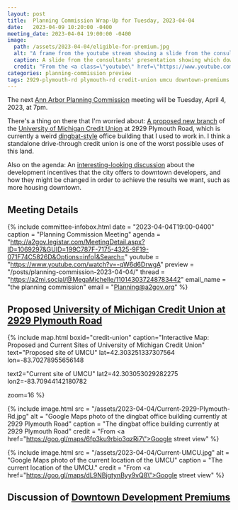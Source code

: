 ```yaml
---
layout: post
title:  Planning Commission Wrap-Up for Tuesday, 2023-04-04
date:   2023-04-09 10:20:00 -0400
meeting_date: 2023-04-04 19:00:00 -0400
image:
  path: /assets/2023-04-04/eligible-for-premium.jpg
  alt: "A frame from the youtube stream showing a slide from the consultants' presentation.  On the slide is a map of downtown, with the parcels highlighted in these colors:  Green = \"Eligible for density premiums\".  Grey = \"Developed in the last 15 years*\".  Then, the ineligible parcels are divided into different City Zoning Districts.  Dark orange = \"D1 - Downtown Core\".  D2 = \"Downtown Interface\".  It looks like only about half the parcels are green - eligible for density premiums.  The note on \"Developed in the last 15 years*\" says \"* The development sites and parcels shown on this map are based on a preliminary list of all projects that the City has approved from 2008 to the present.  The map may not identify all of the parcels associated with a given project, and some projects are not shown.\"  Because this is cropped from a screenshot from the livestream, we can also see the caption at the bottom of the screen, \"10-a UDC Premiums Discussion\", and about half the city's seal is shown."
  caption: A slide from the consultants' presentation showing which downtown parcels are eligible for density premiums vs not eligible.
  credit: "From the <a class=\"youtube\" href=\"https://www.youtube.com/watch?v=-qW6d6DrwgA\">Youtube stream</a>"
categories: planning-commission preview
tags: 2929-plymouth-rd plymouth-rd credit-union umcu downtown-premiums
---
```



<span class="h-event">The next <span class="p-name">[Ann Arbor Planning Commission](https://www.a2gov.org/departments/planning/development-review/Pages/CityPlanningCommission.aspx) meeting</span> will be <time class="dt-start" datetime="2023-04-04T19:00-0400">Tuesday, April 4, 2023, at 7pm</time>.</span>

There's a thing on there that I'm worried about:  [A proposed new branch](#proposed-university-of-michigan-credit-union-at-2929-plymouth-road) of the [University of Michigan Credit Union](https://umcu.org/) at 2929 Plymouth Road, which is currently a weird [dingbat-style](https://en.wikipedia.org/wiki/Dingbat_%28building%29) office building that I used to work in.  I think a standalone drive-through credit union is one of the worst possible uses of this land.

Also on the agenda:  An [interesting-looking discussion](#discussion-of-downtown-development-premiums) about the development incentives that the city offers to downtown developers, and how they might be changed in order to achieve the results we want, such as more housing downtown.

<!--more-->

## Meeting Details

{% include committee-infobox.html 
  date    = "2023-04-04T19:00-0400"
  caption = "Planning Commission Meeting"
  agenda  = "http://a2gov.legistar.com/MeetingDetail.aspx?ID=1069297&GUID=199C787F-7175-4325-9F19-071F74C5826D&Options=info|&Search="
  youtube = "https://www.youtube.com/watch?v=-qW6d6DrwgA"
  preview = "/posts/planning-commission-2023-04-04/"
  thread  = "https://a2mi.social/@MegaMichelle/110143037248783442"
  email_name = "the planning commission"
  email   = "Planning@a2gov.org"
%}


## Proposed [University of Michigan Credit Union at 2929 Plymouth Road](http://a2gov.legistar.com/LegislationDetail.aspx?ID=6027309&GUID=E23F61D0-A17F-4065-B240-E3A3F88CCA78&Options=&Search=)


{% include map.html boxid="credit-union" 
  caption="Interactive Map: Proposed and Current Sites of University of Michigan Credit Union" 
  text="Proposed site of UMCU" 
  lat=42.303251337307564
  lon=-83.70278955656148

  text2="Current site of UMCU"
  lat2=42.303053029282275
  lon2=-83.70944142180782
  
  zoom=16
%}

{% include image.html 
  src     = "/assets/2023-04-04/Current-2929-Plymouth-Rd.jpg"
  alt     = "Google Maps photo of the dingbat office building currently at 2929 Plymouth Road"
  caption = "The dingbat office building currently at 2929 Plymouth Road"
  credit  = "From <a href=\"https://goo.gl/maps/6fp3ku9rbio3qzRi7\">Google street view</a>"
%}

{% include image.html 
  src     = "/assets/2023-04-04/Current-UMCU.jpg"
  alt     = "Google Maps photo of the current location of the UMCU"
  caption = "The current location of the UMCU."
  credit  = "From <a href=\"https://goo.gl/maps/dL9NBjgtynByy9vQ8\">Google street view</a>"
%}


## Discussion of [Downtown Development Premiums](http://a2gov.legistar.com/LegislationDetail.aspx?ID=6114881&GUID=C4DDDE5C-FF45-4A5E-B851-0D2815506809&Options=&Search=)

